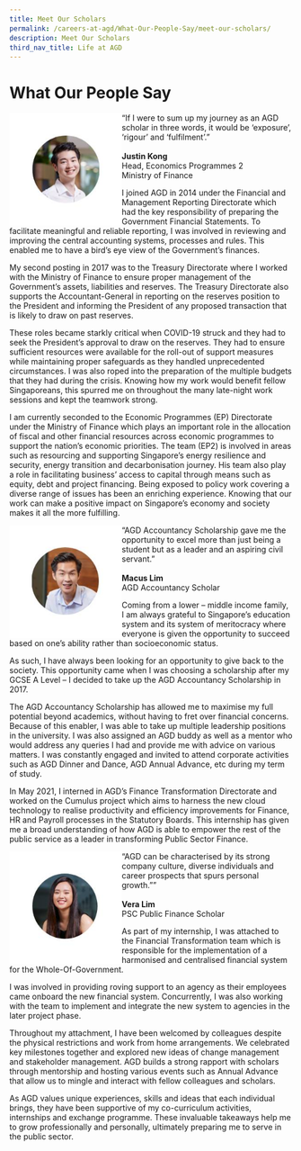 ```yaml
---
title: Meet Our Scholars
permalink: /careers-at-agd/What-Our-People-Say/meet-our-scholars/
description: Meet Our Scholars
third_nav_title: Life at AGD
---
```

What Our People Say
===================
<img src="/images/CareersAGD/Meet%20Our%20Scholars/mos-11.jpg" alt="Justin Kong" style="width:200px;height:200px;" align="left">“If I were to sum up my journey as an AGD scholar in three words, it would be ‘exposure’, ‘rigour’ and ‘fulfilment’.” <br> <br> **Justin Kong**<br>Head, Economics Programmes 2 <br>Ministry of Finance



I joined AGD in 2014 under the Financial and Management Reporting Directorate which had the key responsibility of preparing the Government Financial Statements. To facilitate meaningful and reliable reporting, I was involved in reviewing and improving the central accounting systems, processes and rules. This enabled me to have a bird’s eye view of the Government’s finances.
  
My second posting in 2017 was to the Treasury Directorate where I worked with the Ministry of Finance to ensure proper management of the Government’s assets, liabilities and reserves. The Treasury Directorate also supports the Accountant-General in reporting on the reserves position to the President and informing the President of any proposed transaction that is likely to draw on past reserves.
  
These roles became starkly critical when COVID-19 struck and they had to seek the President’s approval to draw on the reserves. They had to ensure sufficient resources were available for the roll-out of support measures while maintaining proper safeguards as they handled unprecedented circumstances. I was also roped into the preparation of the multiple budgets that they had during the crisis. Knowing how my work would benefit fellow Singaporeans, this spurred me on throughout the many late-night work sessions and kept the teamwork strong.

I am currently seconded to the Economic Programmes (EP) Directorate under the Ministry of Finance which plays an important role in the allocation of fiscal and other financial resources across economic programmes to support the nation’s economic priorities. The team (EP2) is involved in areas such as resourcing and supporting Singapore’s energy resilience and security, energy transition and decarbonisation journey. His team also play a role in facilitating business’ access to capital through means such as equity, debt and project financing. Being exposed to policy work covering a diverse range of issues has been an enriching experience. Knowing that our work can make a positive impact on Singapore’s economy and society makes it all the more fulfilling.

<img src="/images/CareersAGD/Meet%20Our%20Scholars/mos-22.jpg" alt="Macus Lim" style="width:200px;height:200px;" align="left"> “AGD Accountancy Scholarship gave me the opportunity to excel more than just being a student but as a leader and an aspiring civil servant.” <br> <br> **Macus Lim**<br>AGD Accountancy Scholar


Coming from a lower – middle income family, I am always grateful to Singapore’s education system and its system of meritocracy where everyone is given the opportunity to succeed based on one’s ability rather than socioeconomic status.  
  
As such, I have always been looking for an opportunity to give back to the society. This opportunity came when I was choosing a scholarship after my GCSE A Level – I decided to take up the AGD Accountancy Scholarship in 2017.  
  
The AGD Accountancy Scholarship has allowed me to maximise my full potential beyond academics, without having to fret over financial concerns. Because of this enabler, I was able to take up multiple leadership positions in the university. I was also assigned an AGD buddy as well as a mentor who would address any queries I had and provide me with advice on various matters. I was constantly engaged and invited to attend corporate activities such as AGD Dinner and Dance, AGD Annual Advance, etc during my term of study.  
  
In May 2021, I interned in AGD’s Finance Transformation Directorate and worked on the Cumulus project which aims to harness the new cloud technology to realise productivity and efficiency improvements for Finance, HR and Payroll processes in the Statutory Boards. This internship has given me a broad understanding of how AGD is able to empower the rest of the public service as a leader in transforming Public Sector Finance.


<img src="/images/CareersAGD/Meet%20Our%20Scholars/mos-33.jpg" alt="Vera Lim" style="width:200px;height:200px;" align="left">“AGD can be characterised by its strong company culture, diverse individuals and career prospects that spurs personal growth.”” <br> <br> **Vera Lim**<br>PSC Public Finance Scholar


As part of my internship, I was attached to the Financial Transformation team which is responsible for the implementation of a harmonised and centralised financial system for the Whole-Of-Government.  
  
I was involved in providing roving support to an agency as their employees came onboard the new financial system. Concurrently, I was also working with the team to implement and integrate the new system to agencies in the later project phase.  
  
Throughout my attachment, I have been welcomed by colleagues despite the physical restrictions and work from home arrangements. We celebrated key milestones together and explored new ideas of change management and stakeholder management. AGD builds a strong rapport with scholars through mentorship and hosting various events such as Annual Advance that allow us to mingle and interact with fellow colleagues and scholars.  
  
As AGD values unique experiences, skills and ideas that each individual brings, they have been supportive of my co-curriculum activities, internships and exchange programme. These invaluable takeaways help me to grow professionally and personally, ultimately preparing me to serve in the public sector.
